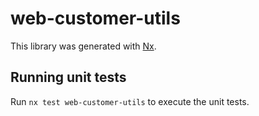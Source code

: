 # web-customer-utils

This library was generated with [Nx](https://nx.dev).

## Running unit tests

Run `nx test web-customer-utils` to execute the unit tests.
